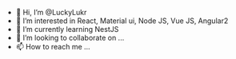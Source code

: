 - 👋 Hi, I’m @LuckyLukr
- 👀 I’m interested in React, Material ui, Node JS, Vue JS, Angular2
- 🌱 I’m currently learning NestJS
- 💞️ I’m looking to collaborate on ...
- 📫 How to reach me ...

<!---
LuckyLukr/LuckyLukr is a ✨ special ✨ repository because its `README.md` (this file) appears on your GitHub profile.
You can click the Preview link to take a look at your changes.
--->
